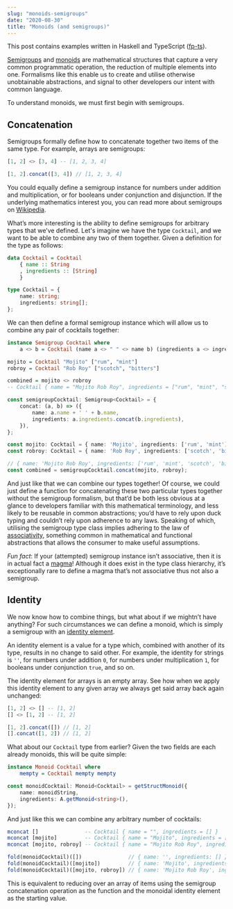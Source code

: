 ```yaml
---
slug: "monoids-semigroups"
date: "2020-08-30"
title: "Monoids (and semigroups)"
---
```


This post contains examples written in Haskell and TypeScript ([fp-ts](https://gcanti.github.io/fp-ts/modules/)).

[Semigroups](https://en.wikipedia.org/wiki/Semigroup) and [monoids](https://en.wikipedia.org/wiki/Monoid) are mathematical structures that capture a very common programmatic operation, the reduction of multiple elements into one. Formalisms like this enable us to create and utilise otherwise unobtainable abstractions, and signal to other developers our intent with common language.

To understand monoids, we must first begin with semigroups.

## Concatenation

Semigroups formally define how to concatenate together two items of the same type. For example, arrays are semigroups:

```haskell
[1, 2] <> [3, 4] -- [1, 2, 3, 4]
```

```typescript
[1, 2].concat([3, 4]) // [1, 2, 3, 4]
```

You could equally define a semigroup instance for numbers under addition and multiplication, or for booleans under conjunction and disjunction. If the underlying mathematics interest you, you can read more about semigroups on [Wikipedia](https://en.wikipedia.org/wiki/Semigroup).

What’s more interesting is the ability to define semigroups for arbitrary types that we’ve defined. Let's imagine we have the type `Cocktail`, and we want to be able to combine any two of them together. Given a definition for the type as follows:

```haskell
data Cocktail = Cocktail
    { name :: String
    , ingredients :: [String]
    }
```

```typescript
type Cocktail = {
    name: string;
    ingredients: string[];
};
```

We can then define a formal semigroup instance which will allow us to combine any pair of cocktails together:

```haskell
instance Semigroup Cocktail where
    a <> b = Cocktail (name a <> " " <> name b) (ingredients a <> ingredients b)

mojito = Cocktail "Mojito" ["rum", "mint"]
robroy = Cocktail "Rob Roy" ["scotch", "bitters"]

combined = mojito <> robroy
-- Cocktail { name = "Mojito Rob Roy", ingredients = ["rum", "mint", "scotch", "bitters"] }
```

```typescript
const semigroupCocktail: Semigroup<Cocktail> = {
    concat: (a, b) => ({
        name: a.name + ' ' + b.name,
        ingredients: a.ingredients.concat(b.ingredients),
    }),
};

const mojito: Cocktail = { name: 'Mojito', ingredients: ['rum', 'mint'] };
const robroy: Cocktail = { name: 'Rob Roy', ingredients: ['scotch', 'bitters'] };

// { name: 'Mojito Rob Roy', ingredients: ['rum', 'mint', 'scotch', 'bitters'] }
const combined = semigroupCocktail.concat(mojito, robroy);
```

And just like that we can combine our types together! Of course, we could just define a function for concatenating these two particular types together without the semigroup formalism, but that’d be both less obvious at a glance to developers familiar with this mathematical terminology, and less likely to be reusable in common abstractions; you’d have to rely upon duck typing and couldn’t rely upon adherence to any laws. Speaking of which, utilising the semigroup type class implies adhering to the law of [associativity](https://en.wikipedia.org/wiki/Associative_property), something common in mathematical and functional abstractions that allows the consumer to make useful assumptions.

_Fun fact_: If your (attempted) semigroup instance isn’t associative, then it is in actual fact a [magma](https://en.wikipedia.org/wiki/Magma_(algebra))! Although it does exist in the type class hierarchy, it’s exceptionally rare to define a magma that’s not associative thus not also a semigroup.

## Identity

We now know how to combine things, but what about if we mightn’t have anything? For such circumstances we can define a monoid, which is simply a semigroup with an [identity element](https://en.wikipedia.org/wiki/Identity_element).

An identity element is a value for a type which, combined with another of its type, results in no change to said other. For example, the identity for strings is `''`, for numbers under addition `0`, for numbers under multiplication `1`, for booleans under conjunction `true`, and so on.

The identity element for arrays is an empty array. See how when we apply this identity element to any given array we always get said array back again unchanged:

```haskell
[1, 2] <> [] -- [1, 2]
[] <> [1, 2] -- [1, 2]
```

```typescript
[1, 2].concat([]) // [1, 2]
[].concat([1, 2]) // [1, 2]
```

What about our `Cocktail` type from earlier? Given the two fields are each already monoids, this will be quite simple:

```haskell
instance Monoid Cocktail where
    mempty = Cocktail mempty mempty
```

```typescript
const monoidCocktail: Monoid<Cocktail> = getStructMonoid({
    name: monoidString,
    ingredients: A.getMonoid<string>(),
});
```

And just like this we can combine any arbitrary number of cocktails:

```haskell
mconcat []               -- Cocktail { name = "", ingredients = [] }
mconcat [mojito]         -- Cocktail { name = "Mojito", ingredients = ["rum", "mint"] }
mconcat [mojito, robroy] -- Cocktail { name = "Mojito Rob Roy", ingredients = ["rum", "mint", "scotch", "bitters"] }
```

```typescript
fold(monoidCocktail)([])               // { name: '', ingredients: [] }
fold(monoidCocktail)([mojito])         // { name: 'Mojito', ingredients: ['rum', 'mint'] }
fold(monoidCocktail)([mojito, robroy]) // { name: 'Mojito Rob Roy', ingredients: ['rum', 'mint', 'scotch', 'bitters'] }
```

This is equivalent to reducing over an array of items using the semigroup concatenation operation as the function and the monoidal identity element as the starting value.

